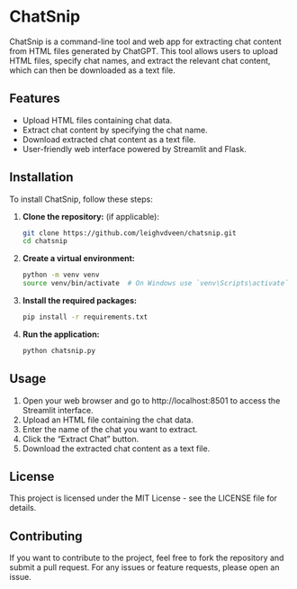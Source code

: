 # ChatSnip

ChatSnip is a command-line tool and web app for extracting chat content from HTML files generated by ChatGPT. This tool allows users to upload HTML files, specify chat names, and extract the relevant chat content, which can then be downloaded as a text file.

## Features

- Upload HTML files containing chat data.
- Extract chat content by specifying the chat name.
- Download extracted chat content as a text file.
- User-friendly web interface powered by Streamlit and Flask.

## Installation

To install ChatSnip, follow these steps:

1. **Clone the repository:** (if applicable):

   ```bash
   git clone https://github.com/leighvdveen/chatsnip.git
   cd chatsnip
   ```

2. **Create a virtual environment:**

   ```bash
   python -m venv venv
   source venv/bin/activate  # On Windows use `venv\Scripts\activate`
    ```

3. **Install the required packages:**

   ```bash
   pip install -r requirements.txt
   ```

4. **Run the application:**

   ```bash
   python chatsnip.py
   ```

## Usage

1.	Open your web browser and go to http://localhost:8501 to access the Streamlit interface.
2.	Upload an HTML file containing the chat data.
3.	Enter the name of the chat you want to extract.
4.	Click the “Extract Chat” button.
5.	Download the extracted chat content as a text file.

## License

This project is licensed under the MIT License - see the LICENSE file for details.

## Contributing

If you want to contribute to the project, feel free to fork the repository and submit a pull request. For any issues or feature requests, please open an issue.